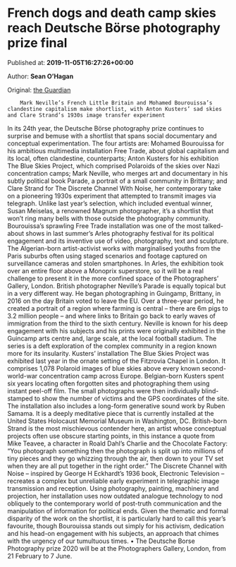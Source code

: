 
# French dogs and death camp skies reach Deutsche Börse photography prize final

Published at: **2019-11-05T16:27:26+00:00**

Author: **Sean O’Hagan**

Original: [the Guardian](https://www.theguardian.com/artanddesign/2019/nov/05/deutsche-borse-photography-prize-mohamed-bourouissa-anton-kusters-mark-neville-clare-strand)


        Mark Neville’s French Little Britain and Mohamed Bourouissa’s clandestine capitalism make shortlist, with Anton Kusters’ sad skies and Clare Strand’s 1930s image transfer experiment
      
In its 24th year, the Deutsche Börse photography prize continues to surprise and bemuse with a shortlist that spans social documentary and conceptual experimentation.
The four artists are: Mohamed Bourouissa for his ambitious multimedia installation Free Trade, about global capitalism and its local, often clandestine, counterparts; Anton Kusters for his exhibition The Blue Skies Project, which comprised Polaroids of the skies over Nazi concentration camps; Mark Neville, who merges art and documentary in his subtly political book Parade, a portrait of a small community in Brittany; and Clare Strand for The Discrete Channel With Noise, her contemporary take on a pioneering 1930s experiment that attempted to transmit images via telegraph.
Unlike last year’s selection, which included eventual winner, Susan Meiselas, a renowned Magnum photographer, it’s a shortlist that won’t ring many bells with those outside the photography community.
Bourouissa’s sprawling Free Trade installation was one of the most talked-about shows in last summer’s Arles photography festival for its political engagement and its inventive use of video, photography, text and sculpture. The Algerian-born artist-activist works with marginalised youths from the Paris suburbs often using staged scenarios and footage captured on surveillance cameras and stolen smartphones. In Arles, the exhibition took over an entire floor above a Monoprix superstore, so it will be a real challenge to present it in the more confined space of the Photographers’ Gallery, London.
British photographer Neville’s Parade is equally topical but in a very different way. He began photographing in Guingamp, Brittany, in 2016 on the day Britain voted to leave the EU. Over a three-year period, he created a portrait of a region where farming is central – there are 6m pigs to 3.2 million people – and where links to Britain go back to early waves of immigration from the third to the sixth century. Neville is known for his deep engagement with his subjects and his prints were originally exhibited in the Guincamp arts centre and, large scale, at the local football stadium. The series is a deft exploration of the complex community in a region known more for its insularity.
Kusters’ installation The Blue Skies Project was exhibited last year in the ornate setting of the Fitzrovia Chapel in London. It comprises 1,078 Polaroid images of blue skies above every known second-world-war concentration camp across Europe. Belgian-born Kusters spent six years locating often forgotten sites and photographing them using instant peel-off film. The small photographs were then individually blind-stamped to show the number of victims and the GPS coordinates of the site. The installation also includes a long-form generative sound work by Ruben Samama. It is a deeply meditative piece that is currently installed at the United States Holocaust Memorial Museum in Washington, DC.
British-born Strand is the most mischievous contender here, an artist whose conceptual projects often use obscure starting points, in this instance a quote from Mike Teavee, a character in Roald Dahl’s Charlie and the Chocolate Factory: “You photograph something then the photograph is split up into millions of tiny pieces and they go whizzing through the air, then down to your TV set when they are all put together in the right order.”
The Discrete Channel with Noise – inspired by George H Eckhardt’s 1936 book, Electronic Television – recreates a complex but unreliable early experiment in telegraphic image transmission and reception. Using photography, painting, machinery and projection, her installation uses now outdated analogue technology to nod obliquely to the contemporary world of post-truth communication and the manipulation of information for political ends.
Given the thematic and formal disparity of the work on the shortlist, it is particularly hard to call this year’s favourite, though Bourouissa stands out simply for his activism, dedication and his head-on engagement with his subjects, an approach that chimes with the urgency of our tumultuous times.
• The Deutsche Borse Photography prize 2020 will be at the Photographers Gallery, London, from 21 February to 7 June.
